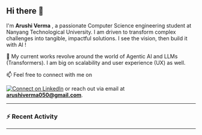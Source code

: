 ## Hi there 👋

I'm **Arushi Verma** , a passionate Computer Science engineering student at Nanyang Technological University. I am driven to transform complex challenges into tangible, impactful solutions. I see the vision, then build it with AI !

🔭 My current works revolve around the world of Agentic AI and LLMs (Transformers). I am big on scalability and user experience (UX) as well.

📫 Feel free to connect with me on 

[![Connect on LinkedIn](https://img.shields.io/badge/--linkedin?label=LinkedIn&logo=LinkedIn&style=social)](https://www.linkedin.com/in/vermarushi) or reach out via email at **arushiverma050@gmail.com**.

---

### :zap: Recent Activity
<!--START_SECTION:activity-->
<!--END_SECTION:activity-->

---
